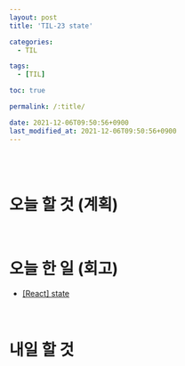 ```yaml
---
layout: post
title: 'TIL-23 state'

categories: 
  - TIL

tags: 
  - [TIL]

toc: true

permalink: /:title/

date: 2021-12-06T09:50:56+0900
last_modified_at: 2021-12-06T09:50:56+0900
---
```


<br>
<br>

# 오늘 할 것 (계획)



<br>

# 오늘 한 일 (회고)

- [[React] state](../react-09)

<br>

# 내일 할 것


